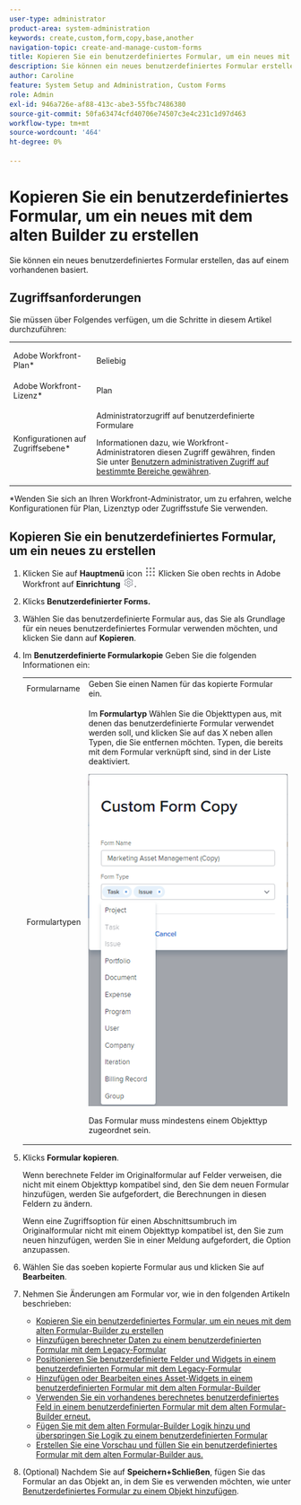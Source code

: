 ```yaml
---
user-type: administrator
product-area: system-administration
keywords: create,custom,form,copy,base,another
navigation-topic: create-and-manage-custom-forms
title: Kopieren Sie ein benutzerdefiniertes Formular, um ein neues mit dem alten Builder zu erstellen
description: Sie können ein neues benutzerdefiniertes Formular erstellen, das auf einem vorhandenen basiert.
author: Caroline
feature: System Setup and Administration, Custom Forms
role: Admin
exl-id: 946a726e-af88-413c-abe3-55fbc7486380
source-git-commit: 50fa63474cfd40706e74507c3e4c231c1d97d463
workflow-type: tm+mt
source-wordcount: '464'
ht-degree: 0%

---
```


# Kopieren Sie ein benutzerdefiniertes Formular, um ein neues mit dem alten Builder zu erstellen

Sie können ein neues benutzerdefiniertes Formular erstellen, das auf einem vorhandenen basiert.

## Zugriffsanforderungen

Sie müssen über Folgendes verfügen, um die Schritte in diesem Artikel durchzuführen:

<table style="table-layout:auto"> 
 <col> 
 <col> 
 <tbody> 
  <tr data-mc-conditions=""> 
   <td role="rowheader"> <p>Adobe Workfront-Plan*</p> </td> 
   <td>Beliebig</td> 
  </tr> 
  <tr> 
   <td role="rowheader">Adobe Workfront-Lizenz*</td> 
   <td>Plan</td> 
  </tr> 
  <tr data-mc-conditions=""> 
   <td role="rowheader">Konfigurationen auf Zugriffsebene*</td> 
   <td> <p>Administratorzugriff auf benutzerdefinierte Formulare</p> <p>Informationen dazu, wie Workfront-Administratoren diesen Zugriff gewähren, finden Sie unter <a href="../../../administration-and-setup/add-users/configure-and-grant-access/grant-users-admin-access-certain-areas.md" class="MCXref xref">Benutzern administrativen Zugriff auf bestimmte Bereiche gewähren</a>.</p> </td> 
  </tr> 
 </tbody> 
</table>

&#42;Wenden Sie sich an Ihren Workfront-Administrator, um zu erfahren, welche Konfigurationen für Plan, Lizenztyp oder Zugriffsstufe Sie verwenden.

## Kopieren Sie ein benutzerdefiniertes Formular, um ein neues zu erstellen

1. Klicken Sie auf **Hauptmenü** icon ![](assets/main-menu-icon.png) Klicken Sie oben rechts in Adobe Workfront auf **Einrichtung** ![](assets/gear-icon-settings.png).

1. Klicks **Benutzerdefinierter Forms.**
1. Wählen Sie das benutzerdefinierte Formular aus, das Sie als Grundlage für ein neues benutzerdefiniertes Formular verwenden möchten, und klicken Sie dann auf **Kopieren**.
1. Im **Benutzerdefinierte Formularkopie** Geben Sie die folgenden Informationen ein:

   <table style="table-layout:auto"> 
    <col> 
    <col> 
    <tbody> 
     <tr> 
      <td role="rowheader">Formularname</td> 
      <td>Geben Sie einen Namen für das kopierte Formular ein.</td> 
     </tr> 
     <tr> 
      <td role="rowheader"> <p role="rowheader">Formulartypen </p> </td> 
      <td> <p>Im <b>Formulartyp</b> Wählen Sie die Objekttypen aus, mit denen das benutzerdefinierte Formular verwendet werden soll, und klicken Sie auf das X neben allen Typen, die Sie entfernen möchten. Typen, die bereits mit dem Formular verknüpft sind, sind in der Liste deaktiviert.</p> 
      <p><img src="assets/copy-form-obj-types.png"></p> 
      <p>Das Formular muss mindestens einem Objekttyp zugeordnet sein.</p> 
      </td> 
     </tr> 
    </tbody> 
   </table>

1. Klicks **Formular kopieren**.

   Wenn berechnete Felder im Originalformular auf Felder verweisen, die nicht mit einem Objekttyp kompatibel sind, den Sie dem neuen Formular hinzufügen, werden Sie aufgefordert, die Berechnungen in diesen Feldern zu ändern.

   Wenn eine Zugriffsoption für einen Abschnittsumbruch im Originalformular nicht mit einem Objekttyp kompatibel ist, den Sie zum neuen hinzufügen, werden Sie in einer Meldung aufgefordert, die Option anzupassen.

1. Wählen Sie das soeben kopierte Formular aus und klicken Sie auf **Bearbeiten**.
1. Nehmen Sie Änderungen am Formular vor, wie in den folgenden Artikeln beschrieben:

   * [Kopieren Sie ein benutzerdefiniertes Formular, um ein neues mit dem alten Formular-Builder zu erstellen](#Add2)
   * [Hinzufügen berechneter Daten zu einem benutzerdefinierten Formular mit dem Legacy-Formular](../../../administration-and-setup/customize-workfront/create-manage-custom-forms/add-calculated-data-to-custom-form.md)
   * [Positionieren Sie benutzerdefinierte Felder und Widgets in einem benutzerdefinierten Formular mit dem Legacy-Formular](../../../administration-and-setup/customize-workfront/create-manage-custom-forms/position-fields-in-a-custom-form.md)
   * [Hinzufügen oder Bearbeiten eines Asset-Widgets in einem benutzerdefinierten Formular mit dem alten Formular-Builder](../../../administration-and-setup/customize-workfront/create-manage-custom-forms/add-widget-or-edit-its-properties-in-a-custom-form.md)
   * [Verwenden Sie ein vorhandenes berechnetes benutzerdefiniertes Feld in einem benutzerdefinierten Formular mit dem alten Formular-Builder erneut.](../../../administration-and-setup/customize-workfront/create-manage-custom-forms/use-existing-calc-field-new-custom-form.md)
   * [Fügen Sie mit dem alten Formular-Builder Logik hinzu und überspringen Sie Logik zu einem benutzerdefinierten Formular](../../../administration-and-setup/customize-workfront/create-manage-custom-forms/display-or-skip-logic-custom-form.md)
   * [Erstellen Sie eine Vorschau und füllen Sie ein benutzerdefiniertes Formular mit dem alten Formular-Builder aus.](../../../administration-and-setup/customize-workfront/create-manage-custom-forms/preview-and-complete-a-custom-form.md)

1. (Optional) Nachdem Sie auf **Speichern+Schließen**, fügen Sie das Formular an das Objekt an, in dem Sie es verwenden möchten, wie unter [Benutzerdefiniertes Formular zu einem Objekt hinzufügen](../../../workfront-basics/work-with-custom-forms/add-a-custom-form-to-an-object.md).
